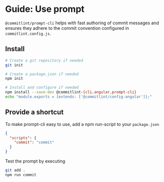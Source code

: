 # Guide: Use prompt

`@commitlint/prompt-cli` helps with fast authoring of commit messages and ensures they adhere to the commit convention configured in `commitlint.config.js`.

## Install

```sh
# Create a git repository if needed
git init

# Create a package.json if needed
npm init

# Install and configure if needed
npm install --save-dev @commitlint-{cli,angular,prompt-cli}
echo "module.exports = {extends: ['@commitlint/config-angular']};"
```

## Provide a shortcut

To make prompt-cli easy to use, add a npm run-script to your `package.json`

```json
{
  "scripts": {
    "commit": "commit"
  }
}
```

Test the prompt by executing

```sh
git add .
npm run commit
```
